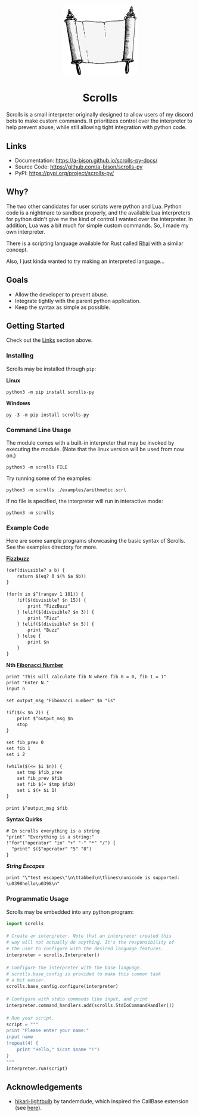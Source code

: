 <p align="center">
  <img src="https://raw.githubusercontent.com/a-bison/scrolls-py/0095423d692bb18d6b3f01125f32ddad710015d9/media/scrolls-logo.png" width="200"/>
</p>

<h1 align="center">Scrolls</h1>
Scrolls is a small interpreter originally designed to allow users of my discord bots to
make custom commands. It prioritizes control over the interpreter to help prevent abuse,
while still allowing tight integration with python code.

## Links

- Documentation: https://a-bison.github.io/scrolls-py-docs/
- Source Code: https://github.com/a-bison/scrolls-py
- PyPI: https://pypi.org/project/scrolls-py/

## Why?
The two other candidates for user scripts were python and Lua. Python code is a nightmare
to sandbox properly, and the available Lua interpreters for python didn't give me the kind
of control I wanted over the interpreter. In addition, Lua was a bit much for simple
custom commands. So, I made my own interpreter.

There is a scripting language available for Rust called [Rhai](https://rhai.rs/book/) with
a similar concept.

Also, I just kinda wanted to try making an interpreted language...

## Goals

- Allow the developer to prevent abuse.
- Integrate tightly with the parent python application.
- Keep the syntax as simple as possible.

## Getting Started

Check out the [Links](#Links) section above.

### Installing

Scrolls may be installed through `pip`:

**Linux**
```
python3 -m pip install scrolls-py
```

**Windows**
```
py -3 -m pip install scrolls-py
```

### Command Line Usage

The module comes with a built-in interpreter that may be invoked by executing the
module. (Note that the linux version will be used from now on.)

```
python3 -m scrolls FILE
```

Try running some of the examples:
```
python3 -m scrolls ./examples/arithmetic.scrl
```

If no file is specified, the interpreter will run in interactive mode:
```
python3 -m scrolls
```

### Example Code

Here are some sample programs showcasing the basic syntax of Scrolls. See the examples directory for more.

[**Fizzbuzz**](https://en.wikipedia.org/wiki/Fizz_buzz)
```scrolls
!def(divisible? a b) {
    return $(eq? 0 $(% $a $b))
}

!for(n in $^(rangev 1 101)) {
    !if($(divisible? $n 15)) {
        print "FizzBuzz"
    } !elif($(divisible? $n 3)) {
        print "Fizz"
    } !elif($(divisible? $n 5)) {
        print "Buzz"
    } !else {
        print $n
    }
}
```

**Nth [Fibonacci Number](https://en.wikipedia.org/wiki/Fibonacci_number)**
```scrolls
print "This will calculate fib N where fib 0 = 0, fib 1 = 1"
print "Enter N."
input n

set output_msg "Fibonacci number" $n "is"

!if($(< $n 2)) {
    print $^output_msg $n
    stop
}

set fib_prev 0
set fib 1
set i 2

!while($(<= $i $n)) {
    set tmp $fib_prev
    set fib_prev $fib
    set fib $(+ $tmp $fib)
    set i $(+ $i 1)
}

print $^output_msg $fib
```

**Syntax Quirks**
```scrolls
# In scrolls everything is a string
"print" "Everything is a string:"
!"for"("operator" "in" "+" "-" "*" "/") {
  "print" $($"operator" "5" "8")
}
```

***String Escapes***
```scrolls
print "\"test escapes\"\n\ttabbed\n\tlines\nunicode is supported: \u0398hello\u0398\n"
```

### Programmatic Usage

Scrolls may be embedded into any python program:
```py
import scrolls

# Create an interpreter. Note that an interpreter created this 
# way will not actually do anything. It's the responsibility of 
# the user to configure with the desired language features.
interpreter = scrolls.Interpreter()

# Configure the interpreter with the base language.
# scrolls.base_config is provided to make this common task
# a bit easier.
scrolls.base_config.configure(interpreter)

# Configure with stdio commands like input, and print
interpreter.command_handlers.add(scrolls.StdIoCommandHandler())

# Run your script.
script = """
print "Please enter your name:"
input name
!repeat(4) {
    print "Hello," $(cat $name "!")
}
"""
interpreter.run(script)
```

## Acknowledgements

- [hikari-lightbulb](https://github.com/tandemdude/hikari-lightbulb) by tandemdude, which inspired the
  CallBase extension (see [here](https://github.com/a-bison/scrolls-py/blob/cde0f5b9a88925541cc85c00a4a0e459f54a4f56/scrolls/ext/callbase.py)).